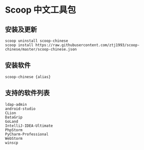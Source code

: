 # Scoop 中文工具包

## 安装及更新
```
scoop uninstall scoop-chinese
scoop install https://raw.githubusercontent.com/ztj1993/scoop-chinese/master/scoop-chinese.json
```

## 安装软件
```
scoop-chinese {alias}
```

## 支持的软件列表
```
ldap-admin
android-studio
CLion
DataGrip
GoLand
IntelliJ-IDEA-Ultimate
PhpStorm
PyCharm-Professional
WebStorm
winscp
```
